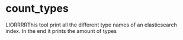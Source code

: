 # count_types
LIORRRRThis tool print all the different type names of an elasticsearch index. In the end it prints the amount of types
